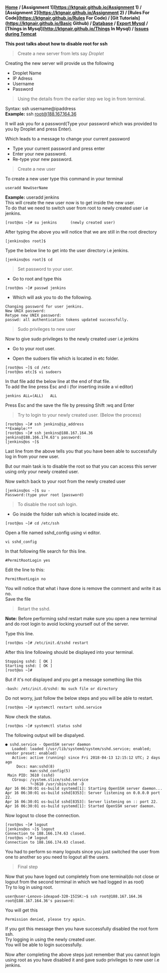 **[Home](https://ktgnair.github.io/) / [Assignment 1](https://ktgnair.github.io/Assignment 1) / [Assignment 2](https://ktgnair.github.io/Assignment 2) / [Rules For Code](https://ktgnair.github.io/Rules For Code) / [Git Tutorials](https://ktgnair.github.io/Basic Github) / [Database](https://ktgnair.github.io/Database) / [Export Mysql](http://ktgnair.github.io/ExportMysql) / [Things in Mysql](http://ktgnair.github.io/Things In Mysql) / [Issues during Tomcat](http://ktgnair.github.io/Tomcat_Issues)**  


**This post talks about how to disable root for ssh**  

> Create a new server from lets say _Droplet_  

Creating the new server will provide us the following  
* Droplet Name  
* IP Adress  
* Username  
* Password   

> Using the details from the earlier step we log in from terminal.   

Syntax: ssh username@ipaddress   
**Example:** ssh root@188.167.164.36  

It will ask you for a password(Type your password which was provided to you by Droplet and press Enter).  

Which leads to a message to change your current password  
* Type your current password and press enter  
* Enter your new password.  
* Re-type your new password.   

> Create a new user  

To create a new user type this command in your terminal  
```  
useradd NewUserName  
```  
**Example:** useradd jenkins  
This will create the new user now is to get inside the new user.  
To do that we need to switch user from root to newly created user i.e jenkins.  

```  
[root@os ~]# su jenkins      (newly created user)  
```  
After typing the above you will notice that we are still in the root directory  
```  
[jenkins@os root]$  
```  
Type the below line to get into the user directory i.e jenkins.  
```  
[jenkins@os root]$ cd  
```  

> Set password to your user.  

* Go to root and type this   
```  
[root@os ~]# passwd jenkins  
```   

* Which will ask you to do the following.  
```  
Changing password for user jenkins.  
New UNIX password:  
Retype new UNIX password:  
passwd: all authentication tokens updated successfully.  
```   
> Sudo privileges to new user  

Now to give sudo privileges to the newly created user i.e jenkins  
* Go to your root user.  

* Open the sudoers file which is located in etc folder.  
```  
[root@os ~]$ cd /etc  
[root@os etc]$ vi sudoers  
```  
In that file add the below line at the end of that file.  
To add the line press Esc and i (for inserting inside a vi editor)   
```  
jenkins ALL=(ALL)   ALL  
```  
Press Esc and the save the file by pressing Shift :wq and Enter  

> Try to login to your newly created user. (Below the process)  

```  
[root@os ~]# ssh jenkins@ip_address  
**Example:**  
[root@os ~]# ssh jenkins@188.167.164.36  
jenkins@188.166.174.63's password:  
[jenkins@os ~]$   
```  
Last line from the above tells you that you have been able to successfully log in from your new user.  

But our main task is to disable the root so that you can access this server using only your newly created user.  

Now switch back to your root from the newly created user  
```  
[jenkins@os ~]$ su -  
Password:(type your root [password)  
```   
> To disable the root ssh login.  

* Go inside the folder ssh which is located inside etc.  
```  
[root@os ~]# cd /etc/ssh  
```  
Open a file named sshd_config using vi editor.  
```  
vi sshd_config  
```  

In that following file search for this line.  
```  
#PermitRootLogin yes  
```  

Edit the line to this:  
```  
PermitRootLogin no  
```  

You will notice that what i have done is remove the comment and write it as no.  
Save the file  

> Retart the sshd.  

**Note:** Before performing sshd restart make sure you open a new terminal and do root login to avoid locking yourself out of the server.  

Type this line.  
```  
[root@os ~]# /etc/init.d/sshd restart  
```  
After this line following should be displayed into your terminal.  
```  
Stopping sshd: [ OK ]   
Starting sshd: [ OK ]   
[root@os ~]#  
```  
But if it's not displayed and you get a message something like this    
```  
-bash: /etc/init.d/sshd: No such file or directory  
```  
Do not worry, just follow the below steps and you will be able to restart.  
```  
[root@os ~]# systemctl restart sshd.service   
```  

Now check the status.  
```  
[root@os ~]# systemctl status sshd   
```  

The following output will be dispalyed.    
```  
● sshd.service - OpenSSH server daemon  
   Loaded: loaded (/usr/lib/systemd/system/sshd.service; enabled; vendor preset: enabled)  
   Active: active (running) since Fri 2018-04-13 12:15:12 UTC; 2 days ago  
     Docs: man:sshd(8)  
           man:sshd_config(5)  
 Main PID: 3610 (sshd)  
   CGroup: /system.slice/sshd.service  
           └─3610 /usr/sbin/sshd -D  
Apr 16 06:30:01 os-build systemd[1]: Starting OpenSSH server daemon...  
Apr 16 06:30:01 os-build sshd[8353]: Server listening on 0.0.0.0 port 22.  
Apr 16 06:30:01 os-build sshd[8353]: Server listening on :: port 22.  
Apr 16 06:30:01 os-build systemd[1]: Started OpenSSH server daemon.  
```  

Now logout to close the connection.  
```  
[root@os ~]# logout  
[jenkins@os ~]$ logout  
Connection to 188.166.174.63 closed.  
[root@os ~]# logout  
Connection to 188.166.174.63 closed.  
```  
You had to perform so many logouts since you just switched the user from one to another so you need to logout all the users.  

> Final step    

Now that you have loged out completely from one terminal(do not close or logout from the second terminal in which we had logged in as root)  
Try to log in using root.  
```  
user@user-Lenovo-ideapad-320-15ISK:~$ ssh root@188.167.164.36   
root@188.167.164.36's password:   
```  
You will get this  
```  
Permission denied, please try again.  
```  

If you got this message then you have successfully disabled the root form ssh.    
Try logging in using the newly created user.    
You will be able to login successfully.  

Now after completing the above steps just remember that you cannot login using root as you have disabled it and gave sudo privileges to new user i.e jenkins.  
